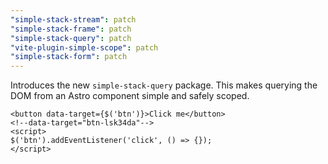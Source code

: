 ```yaml
---
"simple-stack-stream": patch
"simple-stack-frame": patch
"simple-stack-query": patch
"vite-plugin-simple-scope": patch
"simple-stack-form": patch
---
```


Introduces the new `simple-stack-query` package. This makes querying the DOM from an Astro component simple and safely scoped.

```astro
<button data-target={$('btn')}>Click me</button>
<!--data-target="btn-lsk34da"-->
<script>
$('btn').addEventListener('click', () => {});
</script>
```